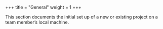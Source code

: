 +++
title = "General"
weight = 1
+++

This section documents the initial set up of a new or existing project on a team member’s local machine.